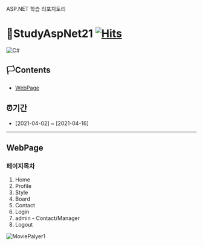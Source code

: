 ASP.NET 학습 리포지토리

# 🚩StudyAspNet21 [![Hits](https://hits.seeyoufarm.com/api/count/incr/badge.svg?url=https%3A%2F%2Fgithub.com%2Fgjbae1212%2Fhit-counter)](https://hits.seeyoufarm.com)                    

<img alt="C#" src="https://img.shields.io/badge/c%23%20-%23239120.svg?&style=for-the-badge&logo=c-sharp&logoColor=white"/>

## 🏳Contents
- [WebPage](#WebPage)

## ⏰기간
- [2021-04-02] ~ [2021-04-16]

--------------------------

## WebPage
### 페이지목차
1. Home
2. Profile
3. Style
4. Board
5. Contact
6. Login
7. admin - Contact/Manager
8. Logout

![MoviePalyer1](https://github.com/WhiteHair-H/MiniProjectDesktop/blob/main/WpfMiniProject/NaverMovieFinderApp/Player/MiniProject1.gif "MoviePalyer1")
